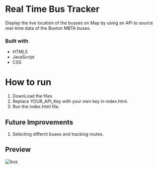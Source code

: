 # Real Time Bus Tracker
Display the live location of the busses on Map by using an API to source real-time data of the Boston MBTA buses.
### Built with
- HTML5
- JavaScript
- CSS
# How to run 
1) DownLoad the files
2) Replace YOUR_API_Key with your own key in index.html.
3) Run the index.html file.
## Future Improvements 
1) Selecting differnt buses and tracking routes.
## Preview
![bus](https://github.com/anushkaDev9/Real-Time-Bus-Tracker/assets/83566191/374190eb-370c-425f-b3c2-ec8b22f71342)
